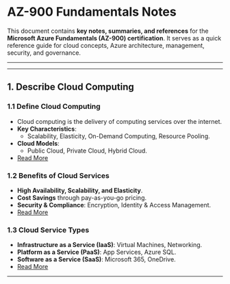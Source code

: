 # **AZ-900 Fundamentals Notes**

This document contains **key notes, summaries, and references** for the **Microsoft Azure Fundamentals (AZ-900) certification**. It serves as a quick reference guide for cloud concepts, Azure architecture, management, security, and governance.

---

---

## **1. Describe Cloud Computing**

### **1.1 Define Cloud Computing**
- Cloud computing is the delivery of computing services over the internet.
- **Key Characteristics**:
  - Scalability, Elasticity, On-Demand Computing, Resource Pooling.
- **Cloud Models**:
  - Public Cloud, Private Cloud, Hybrid Cloud.
- [Read More](https://github.com/solutions-for-realvalue/Cloud-Specialist-Journey/blob/main/AZ-900-Fundamentals/1-Describe-Cloud-Computing/1.1-Define-Cloud-Computing.md)

### **1.2 Benefits of Cloud Services**
- **High Availability, Scalability, and Elasticity**.
- **Cost Savings** through pay-as-you-go pricing.
- **Security & Compliance**: Encryption, Identity & Access Management.
- [Read More](https://github.com/solutions-for-realvalue/Cloud-Specialist-Journey/blob/main/AZ-900-Fundamentals/1-Describe-Cloud-Computing/1.2-Benefits-of-Cloud.md)

### **1.3 Cloud Service Types**
- **Infrastructure as a Service (IaaS)**: Virtual Machines, Networking.
- **Platform as a Service (PaaS)**: App Services, Azure SQL.
- **Software as a Service (SaaS)**: Microsoft 365, OneDrive.
- [Read More](https://github.com/solutions-for-realvalue/Cloud-Specialist-Journey/blob/main/AZ-900-Fundamentals/1-Describe-Cloud-Computing/1.3-Cloud-Service-Types.md)

---



